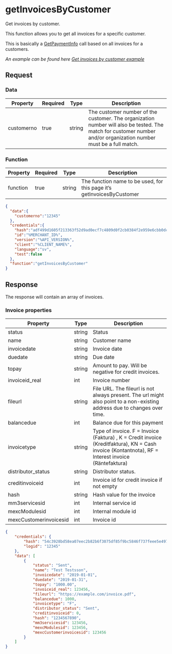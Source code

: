 # getInvoicesByCustomer

<include from="Snippets-PaymentAPI.md" element-id="snippet-header"></include>

Get invoices by customer.

This function allows you to get all invoices for a specific customer.

This is basically a [GetPaymentInfo](getPaymentinfo.md) call based on all invoices for a customers.

*An example can be found here [Get invoices by customer example](Get-invoices-by-customer.md)*

## Request

### Data
| Property   | Required | Type   | Description                                                                                                                                                      |
|------------|----------|--------|------------------------------------------------------------------------------------------------------------------------------------------------------------------|
| customerno | true     | string | The customer number of the customer. The organization number will also be tested. The match for customer number and/or organization number must be a full match. |

### Function

| Property | Required | Type   | Description                                                            |
|----------|----------|--------|------------------------------------------------------------------------|
| function | true     | string | The function name to be used, for this page it’s getInvoicesByCustomer |

```json
{
  "data":{
    "customerno":"12345"
  },
  "credentials":{
    "hash":"adf499d1605f213363f52d9ad0ecf7c4809d0f2cb0384f2e959e6cbb0dc84e5a4443a259d76bf6893e37e8212b5f3c9852377be1cd0d7fb472adc0b2f2618796",
    "id":"%MERCHANT_ID%",
    "version":"%API_VERSION%",
    "client":"%CLIENT_NAME%",
    "language":"sv",
    "test":false
  },
  "function":"getInvoicesByCustomer"
}
```
## Response
The response will contain an array of invoices.

### Invoice properties
| Property               | Type   | Description                                                                                                                                        |
|------------------------|--------|----------------------------------------------------------------------------------------------------------------------------------------------------|
| status                 | string | Status                                                                                                                                             |
| name                   | string | Customer name                                                                                                                                      |
| invoicedate            | string | Invoice date                                                                                                                                       |
| duedate                | string | Due date                                                                                                                                           |
| topay                  | string | Amount to pay. Will be negative for credit invoices.                                                                                               |
| invoiceid_real         | int    | Invoice number                                                                                                                                     |
| fileurl                | string | File URL. The fileurl is not always present. The url might also point to a non-existing address due to changes over time.                          |
| balancedue             | int    | Balance due for this payment                                                                                                                       |
| invoicetype            | string | Type of invoice. F = Invoice (Faktura) , K = Credit invoice (Kreditfaktura), KN = Cash invoice (Kontantnota), RF = Interest invoice (Räntefaktura) |
| distributor_status     | string | Distributor status.                                                                                                                                |
| creditinvoiceid        | int    | Invoice id for credit invoice if not empty                                                                                                         |
| hash                   | string | Hash value for the invoice                                                                                                                         |
| mm3servicesid          | int    | Internal service id                                                                                                                                |
| mexcModulesid          | int    | Internal module id                                                                                                                                 |
| mexcCustomerinvoicesid | int    | Invoice id                                                                                                                                         |


```json
{
    "credentials": {
        "hash": "54c3928bd58ea07eec2b82b6f3075df85f9bc5846f737feee5e497dcf96df26097258b30447df4627f97fcd4100fa86f7dbe9dd4a753da29939d34c9afae013f",
        "logid": "12345"
    },
    "data": [
        {
            "status": "Sent",
            "name": "Test Testsson",
            "invoicedate": "2019-01-01",
            "duedate": "2019-01-31",
            "topay": "1000.00",
            "invoiceid_real": 123456,
            "fileurl": "https://example.com/invoice.pdf",
            "balancedue": 1000,
            "invoicetype": "F",
            "distributor_status": "Sent",
            "creditinvoiceid": 0,
            "hash": "1234567890",
            "mm3servicesid": 123456,
            "mexcModulesid": 123456,
            "mexcCustomerinvoicesid": 123456
        }
    ]
}
```
